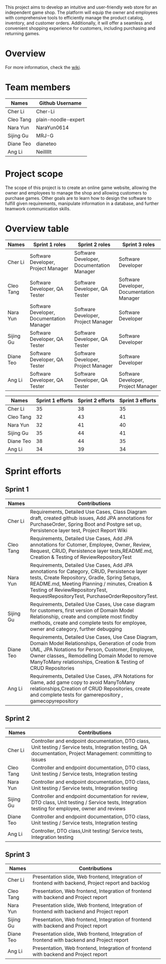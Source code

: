 This project aims to develop an intuitive and user-friendly web store for an independent game shop. The platform will equip the owner and employees with comprehensive tools to efficiently manage the product catalog, inventory, and customer orders. Additionally, it will offer a seamless and convenient shopping experience for customers, including purchasing and returning games.
# Overview
For more information, check the [wiki](https://github.com/McGill-ECSE321-Fall2024/project-group-8/wiki). 

# Team members

| Names         | Github Username |
| ------------- | -------------   |
| Cher Li       | Cher-Li         |
| Cleo Tang     | plain-noodle-expert |
| Nara Yun      | NaraYun0614     |
| Sijing Gu     | MRJ-G           |
| Diane Teo     | dianeteo        |
| Ang Li        | Neilllllt       |


# Project scope
The scope of this project is to create an online game website, allowing the owner and employees to manage the shop and allowing customers to purchase games. Other goals are to learn how to design the software to fulfill given requirements, manipulate information in a database, and further teamwork communication skills.

# Overview table

| Names         | Sprint 1 roles | Sprint 2 roles | Sprint 3 roles | 
| ------------- | -------------|-------------|-------------|
| Cher Li       | Software Developer, Project Manager | Software Developer, Documentation Manager | Software Developer |
| Cleo Tang     | Software Developer, QA Tester | Software Developer, QA Tester | Software Developer, Documentation Manager |
| Nara Yun      | Software Developer, Documentation Manager | Software Developer, Project Manager | Software Developer |
| Sijing Gu     | Software Developer, QA Tester | Software Developer, QA Tester | Software Developer |
| Diane Teo     | Software Developer, QA Tester | Software Developer, Project Manager | Software Developer |
| Ang Li        | Software Developer, QA Tester | Software Developer, QA Tester | Software Developer, Project Manager |

| Names         | Sprint 1 efforts | Sprint 2 efforts | Sprint 3 efforts | 
| ------------- | -------------|-------------|-------------|
| Cher Li       | 35 | 38 | 35 |
| Cleo Tang     | 32 | 43 | 41 |
| Nara Yun      | 32 | 41 | 40 |
| Sijing Gu     | 35 | 44 | 41 |
| Diane Teo     | 38 | 44 | 35 |
| Ang Li        | 34 | 39 | 34 |

# Sprint efforts
## Sprint 1
| Names         | Contributions |
| ------------- | -------------   |
| Cher Li       | Requirements, Detailed Use Cases, Class Diagram draft, created github issues, Add JPA annotations for PurchaseOrder, Spring Boot and Postgre set up, Persistence layer test, Project Report Wiki           |
| Cleo Tang     | Requirements, Detailed Use Cases, Add JPA annotations for Cutomer, Employee, Owner, Review, Request, CRUD, Persistence layer tests,README.md, Creation & Testing of ReviewRepositoryTest |
| Nara Yun      |Requirements, Detailed Use Cases, Add JPA annotations for Category, CRUD, Persistence layer tests, Create Repository, Gradle, Spring Setups, README.md, Meeting Planning / minutes, Creation & Testing of ReviewRepositoryTest, RequestRepositoryTest, PurchaseOrderRepositoryTest.
| Sijing Gu     | Requirements, Detailed Use Cases, Use case diagram for customers, first version of Domain Model Relationship, create and complete most findby methods, create and complete tests for employee, owner and category, further debugging |
| Diane Teo     | Requirements, Detailed Use Cases, Use Case Diagram, Domain Model Relationships, Generation of code from UML, JPA Notations for Person, Customer, Employee, Owner classes,, Remodelling Domain Model to remove ManyToMany relationships, Creation & Testing of CRUD Repositories |
| Ang Li        | Requirements, Detailed Use Cases, JPA Notations for Game, add game copy to avoid ManyToMany relationships,Creation of CRUD Repositories, create and complete tests for gamerepository , gamecopyrepository  |

## Sprint 2
| Names         | Contributions |
| ------------- | -------------   |
| Cher Li       | Controller and endpoint documentation, DTO class, Unit testing / Service tests, Integration testing, QA documentation, Project Management: committing to issues |
| Cleo Tang     | Controller and endpoint documentation, DTO class, Unit testing / Service tests, Integration testing |
| Nara Yun      | Controller and endpoint documentation, DTO class, Unit testing / Service tests, Integration testing |
| Sijing Gu     | Controller and endpoint documentation for review, DTO class, Unit testing / Service tests, Integration testing for employee, owner and reviews |
| Diane Teo     | Controller and endpoint documentation, DTO class, Unit testing / Service tests, Integration testing |
| Ang Li        |  Controller, DTO class,Unit testing/ Service tests, Integration testing |

## Sprint 3
| Names         | Contributions |
| ------------- | -------------   |
| Cher Li       | Presentation slide, Web frontend, Integration of frontend with backend, Project report and backlog |
| Cleo Tang     | Presentation, Web frontend, Integration of frontend with backend and Project report |
| Nara Yun      | Presentation slide, Web frontend, Integration of frontend with backend and Project report|
| Sijing Gu     | Presentation, Web frontend, Integration of frontend with backend and Project report |
| Diane Teo     | Presentation slide, Web frontend, Integration of frontend with backend and Project report |
| Ang Li        | Presentation, Web frontend, Integration of frontend with backend and Project report |
